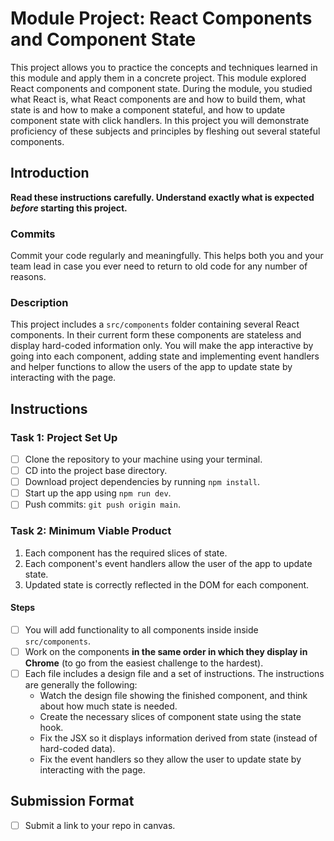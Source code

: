 # Module Project: React Components and Component State

This project allows you to practice the concepts and techniques learned in this module and apply them in a concrete project. This module explored React components and component state. During the module, you studied what React is, what React components are and how to build them, what state is and how to make a component stateful, and how to update component state with click handlers. In this project you will demonstrate proficiency of these subjects and principles by fleshing out several stateful components.

## Introduction

**Read these instructions carefully. Understand exactly what is expected _before_ starting this project.**

### Commits

Commit your code regularly and meaningfully. This helps both you and your team lead in case you ever need to return to old code for any number of reasons.

### Description

This project includes a `src/components` folder containing several React components. In their current form these components are stateless and display hard-coded information only. You will make the app interactive by going into each component, adding state and implementing event handlers and helper functions to allow the users of the app to update state by interacting with the page.

## Instructions

### Task 1: Project Set Up

- [ ] Clone the repository to your machine using your terminal.
- [ ] CD into the project base directory.
- [ ] Download project dependencies by running `npm install`.
- [ ] Start up the app using `npm run dev`.
- [ ] Push commits: `git push origin main`.

### Task 2: Minimum Viable Product

1. Each component has the required slices of state.
2. Each component's event handlers allow the user of the app to update state.
3. Updated state is correctly reflected in the DOM for each component.

#### Steps

- [ ] You will add functionality to all components inside inside `src/components`.
- [ ] Work on the components **in the same order in which they display in Chrome** (to go from the easiest challenge to the hardest).
- [ ] Each file includes a design file and a set of instructions. The instructions are generally the following:
  - Watch the design file showing the finished component, and think about how much state is needed.
  - Create the necessary slices of component state using the state hook.
  - Fix the JSX so it displays information derived from state (instead of hard-coded data).
  - Fix the event handlers so they allow the user to update state by interacting with the page.

## Submission Format

- [ ] Submit a link to your repo in canvas.
